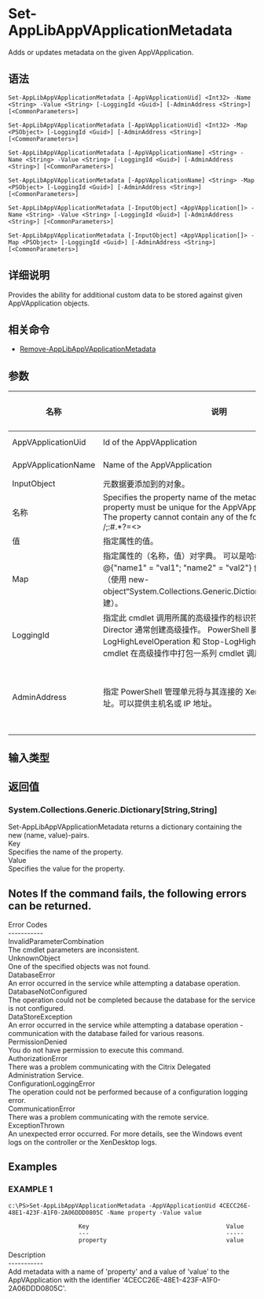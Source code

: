 # Set-AppLibAppVApplicationMetadata

Adds or updates metadata on the given AppVApplication.

## 语法

    Set-AppLibAppVApplicationMetadata [-AppVApplicationUid] <Int32> -Name <String> -Value <String> [-LoggingId <Guid>] [-AdminAddress <String>] [<CommonParameters>]
    
    Set-AppLibAppVApplicationMetadata [-AppVApplicationUid] <Int32> -Map <PSObject> [-LoggingId <Guid>] [-AdminAddress <String>] [<CommonParameters>]
    
    Set-AppLibAppVApplicationMetadata [-AppVApplicationName] <String> -Name <String> -Value <String> [-LoggingId <Guid>] [-AdminAddress <String>] [<CommonParameters>]
    
    Set-AppLibAppVApplicationMetadata [-AppVApplicationName] <String> -Map <PSObject> [-LoggingId <Guid>] [-AdminAddress <String>] [<CommonParameters>]
    
    Set-AppLibAppVApplicationMetadata [-InputObject] <AppVApplication[]> -Name <String> -Value <String> [-LoggingId <Guid>] [-AdminAddress <String>] [<CommonParameters>]
    
    Set-AppLibAppVApplicationMetadata [-InputObject] <AppVApplication[]> -Map <PSObject> [-LoggingId <Guid>] [-AdminAddress <String>] [<CommonParameters>]
    

## 详细说明

Provides the ability for additional custom data to be stored against given AppVApplication objects.

## 相关命令

- [Remove-AppLibAppVApplicationMetadata](Remove-AppLibAppVApplicationMetadata.html)

## 参数

| 名称                  | 说明                                                                                                                                                                                               | 是否必需？  | 管道输入                           | 默认值                                   |
| ------------------- | ------------------------------------------------------------------------------------------------------------------------------------------------------------------------------------------------ | ------ | ------------------------------ | ------------------------------------- |
| AppVApplicationUid  | Id of the AppVApplication                                                                                                                                                                        | true   | true (ByValue, ByPropertyName) |                                       |
| AppVApplicationName | Name of the AppVApplication                                                                                                                                                                      | true   | true (ByValue, ByPropertyName) |                                       |
| InputObject         | 元数据要添加到的对象。                                                                                                                                                                                      | true   | true (ByValue)                 |                                       |
| 名称                  | Specifies the property name of the metadata to be added. The property must be unique for the AppVApplication specified. The property cannot contain any of the following characters \/;:#.*?=<> | []()"' | true                           | false |                               |
| 值                   | 指定属性的值。                                                                                                                                                                                          | true   | false                          |                                       |
| Map                 | 指定属性的（名称，值）对字典。 可以是哈希表（使用 @{"name1" = "val1"; "name2" = "val2"} 创建）或字符串字典（使用 new-object“System.Collections.Generic.Dictionary[String,String]”创建）。                                                | true   | true (ByValue)                 |                                       |
| LoggingId           | 指定此 cmdlet 调用所属的高级操作的标识符。 Citrix Studio 和 Director 通常创建高级操作。 PowerShell 脚本也可以借助 Start-LogHighLevelOperation 和 Stop-LogHighLevelOperation cmdlet 在高级操作中打包一系列 cmdlet 调用。                           | false  | false                          |                                       |
| AdminAddress        | 指定 PowerShell 管理单元将与其连接的 XenDesktop 控制器的地址。可以提供主机名或 IP 地址。                                                                                                                                       | false  | false                          | Localhost。一旦有 cmdlet 提供了某个值，此值将变为默认值。 |

## 输入类型

### 

## 返回值

### System.Collections.Generic.Dictionary[String,String]  
Set-AppLibAppVApplicationMetadata returns a dictionary containing the new (name, value)-pairs.  
Key <string>  
Specifies the name of the property.  
Value <string>  
Specifies the value for the property.

## Notes If the command fails, the following errors can be returned.  
Error Codes  
\---\---\-----  
InvalidParameterCombination  
The cmdlet parameters are inconsistent.  
UnknownObject  
One of the specified objects was not found.  
DatabaseError  
An error occurred in the service while attempting a database operation.  
DatabaseNotConfigured  
The operation could not be completed because the database for the service is not configured.  
DataStoreException  
An error occurred in the service while attempting a database operation - communication with the database failed for various reasons.  
PermissionDenied  
You do not have permission to execute this command.  
AuthorizationError  
There was a problem communicating with the Citrix Delegated Administration Service.  
ConfigurationLoggingError  
The operation could not be performed because of a configuration logging error.  
CommunicationError  
There was a problem communicating with the remote service.  
ExceptionThrown  
An unexpected error occurred. For more details, see the Windows event logs on the controller or the XenDesktop logs.

## Examples

### EXAMPLE 1

    c:\PS>Set-AppLibAppVApplicationMetadata -AppVApplicationUid 4CECC26E-48E1-423F-A1F0-2A06DDD0805C -Name property -Value value
    
                        Key                                       Value
                        ---                                       -----
                        property                                  value
    

Description  
\---\---\-----  
Add metadata with a name of 'property' and a value of 'value' to the AppVApplication with the identifier '4CECC26E-48E1-423F-A1F0-2A06DDD0805C'.